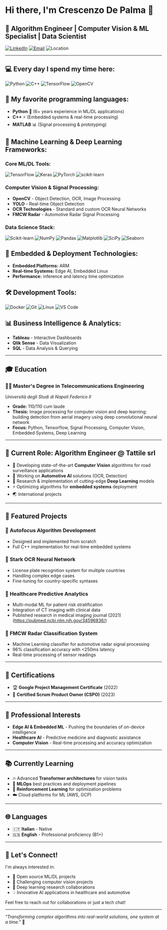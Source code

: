 # Hi there, I'm Crescenzo De Palma 👋

## 🚀 Algorithm Engineer | Computer Vision & ML Specialist | Data Scientist

[![LinkedIn](https://img.shields.io/badge/LinkedIn-0077B5?style=for-the-badge&logo=linkedin&logoColor=white)](https://linkedin.com/in/crescenzodepalma)
[![Email](https://img.shields.io/badge/Gmail-D14836?style=for-the-badge&logo=gmail&logoColor=white)](mailto:crescenzo.depalma@gmail.com)
![Location](https://img.shields.io/badge/Milan-Italy-green?style=for-the-badge)

---

## 💻 Every day I spend my time here:
![Python](https://img.shields.io/badge/Python-3776AB?style=for-the-badge&logo=python&logoColor=white)
![C++](https://img.shields.io/badge/C%2B%2B-00599C?style=for-the-badge&logo=c%2B%2B&logoColor=white)
![TensorFlow](https://img.shields.io/badge/TensorFlow-FF6F00?style=for-the-badge&logo=tensorflow&logoColor=white)
![OpenCV](https://img.shields.io/badge/OpenCV-27338e?style=for-the-badge&logo=OpenCV&logoColor=white)

## 🎯 My favorite programming languages:
- **Python** 🐍 (6+ years experience in ML/DL applications)
- **C++** ⚡ (Embedded systems & real-time processing)
- **MATLAB** 📊 (Signal processing & prototyping)

## 🤖 Machine Learning & Deep Learning Frameworks:
### Core ML/DL Tools:
![TensorFlow](https://img.shields.io/badge/TensorFlow-FF6F00?style=flat-square&logo=tensorflow&logoColor=white)
![Keras](https://img.shields.io/badge/Keras-D00000?style=flat-square&logo=Keras&logoColor=white)
![PyTorch](https://img.shields.io/badge/PyTorch-EE4C2C?style=flat-square&logo=pytorch&logoColor=white)
![scikit-learn](https://img.shields.io/badge/scikit--learn-F7931E?style=flat-square&logo=scikit-learn&logoColor=white)

### Computer Vision & Signal Processing:
- **OpenCV** - Object Detection, OCR, Image Processing
- **YOLO** - Real-time Object Detection
- **OCR Technologies** - Standard and custom OCR Neural Networks
- **FMCW Radar** - Automotive Radar Signal Processing

### Data Science Stack:
![Scikit-learn](https://img.shields.io/badge/scikit--learn-F7931E?style=flat-square&logo=scikit-learn&logoColor=white)
![NumPy](https://img.shields.io/badge/NumPy-013243?style=flat-square&logo=numpy&logoColor=white)
![Pandas](https://img.shields.io/badge/Pandas-150458?style=flat-square&logo=pandas&logoColor=white)
![Matplotlib](https://img.shields.io/badge/Matplotlib-11557c?style=flat-square&logo=python&logoColor=white)
![SciPy](https://img.shields.io/badge/SciPy-8CAAE6?style=flat-square&logo=scipy&logoColor=white)
![Seaborn](https://img.shields.io/badge/Seaborn-3776AB?style=flat-square&logo=python&logoColor=white)

## 🔧 Embedded & Deployment Technologies:
- **Embedded Platforms:** ARM
- **Real-time Systems:** Edge AI, Embedded Linux
- **Performance:** inference and latency time optimization

## 🛠️ Development Tools:
![Docker](https://img.shields.io/badge/Docker-2496ED?style=flat-square&logo=docker&logoColor=white)
![Git](https://img.shields.io/badge/Git-F05032?style=flat-square&logo=git&logoColor=white)
![Linux](https://img.shields.io/badge/Linux-FCC624?style=flat-square&logo=linux&logoColor=black)
![VS Code](https://img.shields.io/badge/VS_Code-007ACC?style=flat-square&logo=visual-studio-code&logoColor=white)

## 📊 Business Intelligence & Analytics:
- **Tableau** - Interactive Dashboards
- **Qlik Sense** - Data Visualization
- **SQL** - Data Analysis & Querying

---

## 🎓 Education
### 🧑‍🔬 **Master's Degree in Telecommunications Engineering**
*Università degli Studi di Napoli Federico II*
- **Grade:** 110/110 cum laude
- **Thesis:** Image processing for computer vision and deep learning: building detection from aerial imagery using deep convolutional neural network
- **Focus:** Python, Tensorflow, Signal Processing, Computer Vision, Embedded Systems, Deep Learning

---

## 💼 Current Role: Algorithm Engineer @ Tattile srl
- 🎯 Developing state-of-the-art **Computer Vision** algorithms for road surveillance applications
- 🚗 Working on **Automotive AI** solutions (OCR, Detection)
- 🔬 Research & implementation of cutting-edge **Deep Learning** models
- ⚡ Optimizing algorithms for **embedded systems** deployment
- 🌏 International projects

---

## 🚀 Featured Projects

### 🎯 **Autofocus Algorithm Development**
- Designed and implemented from scratch
- Full C++ implementation for real-time embedded systems

### 🚙 **Stark OCR Neural Network**
- License plate recognition system for multiple countries
- Handling complex edge cases
- Fine-tuning for country-specific syntaxes

### 🏥 **Healthcare Predictive Analytics**
- Multi-modal ML for patient risk stratification
- Integration of CT imaging with clinical data
- Published research in medical imaging journal (2021) (https://pubmed.ncbi.nlm.nih.gov/34596836/)

### 📡 **FMCW Radar Classification System**
- Machine Learning classifier for automotive radar signal processing
- 96% classification accuracy with <250ms latency
- Real-time processing of sensor readings

---

## 📜 Certifications
- 🏆 **Google Project Management Certificate** (2022)
- 🎯 **Certified Scrum Product Owner (CSPO)** (2023)

---

## 🌟 Professional Interests
- **Edge AI & Embedded ML** - Pushing the boundaries of on-device intelligence
- **Healthcare AI** - Predictive medicine and diagnostic assistance
- **Computer Vision** - Real-time processing and accuracy optimization

---

## 📚 Currently Learning
- 🔥 Advanced **Transformer architectures** for vision tasks
- 🚀 **MLOps** best practices and deployment pipelines
- 🧠 **Reinforcement Learning** for optimization problems
- ☁️ Cloud platforms for ML (AWS, GCP)

---

## 🌐 Languages
- 🇮🇹 **Italian** - Native
- 🇬🇧 **English** - Professional proficiency (B1+)


---

## 🤝 Let's Connect!
I'm always interested in:
- 🌟 Open source ML/DL projects
- 🚀 Challenging computer vision projects
- 🤖 Deep learning research collaborations
- 💡 Innovative AI applications in healthcare and automotive


Feel free to reach out for collaborations or just a tech chat!

---

*"Transforming complex algorithms into real-world solutions, one system at a time."* 🚀
